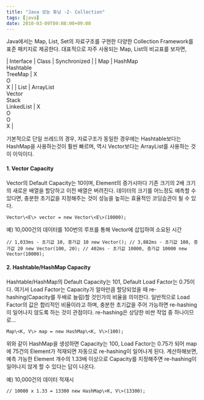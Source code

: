 ```yaml
---
title: "Java 성능 튜닝 -2- Collection"
tags: [java]
date: 2010-03-09T09:08:00+09:00
---
```


Java에서는 Map, List, Set의 자료구조를 구현한 다양한 Collection Framework를 표준 패키지로 제공한다. 대표적으로 자주 사용되는 Map, List의 비교표를 보자면,

|   Interface |   Class |   Synchronized |
|   Map |   HashMap  
  Hashtable  
  TreeMap |   X  
  O  
  X |
|   List |   ArrayList  
  Vector  
  Stack  
  LinkedList |   X  
  O  
  O  
  X |

  
기본적으로  단일 쓰레드의  경우, 자료구조가 동일한 경우에는 Hashtable보다는 HashMap을 사용하는것이 훨씬 빠르며, 역시 Vector보다는 ArrayList를 사용하는 것이 이익이다.  
  

#### **1. Vector Capacity**
Vector의 Default Capacity는 10이며, Element의 증가시마다 기존 크기의 2배 크기의 새로운 배열을 할당하고 이전 배열은 버려진다. 데이터의 크기를 어느정도 예측할 수 있다면, 충분한 초기값을 지정해주는 것이 성능을 높히는 효율적인 코딩습관이 될 수 있다.  

    Vector\<E\> vector = new Vector\<E\>(10000);

  
예) 10,000건의 데이터를 100번의 루프를 통해 Vector에 삽입하여 소요된 시간  

    // 1,033ms - 초기값 10, 증가값 10 new Vector(); // 3,882ms - 초기값 100, 증가값 20 new Vector(100, 20); // 402ms - 초기값 10000, 증가값 10000 new Vector(10000);

  

#### **2. Hashtable/HashMap Capacity**
Hashtable/HashMap의 Default Capacity는 101, Default Load Factor는 0.75이다. 여기서 Load Factor는 Capacity가 얼마만큼 할당되었을 때 re-hashing(Capacity를 두배로 늘림)할 것인가의 비율을 의미한다. 일반적으로 Load Factor의 값은 합리적인 비율이라고 하며, 충분한 초기값을 주어 가능하면 re-hashing이 일어나지 않도록 하는 것이 관점이다. re-hashing은 상당한 비싼 작업 중 하나이므로...  
  

    Map\<K, V\> map = new HashMap\<K, V\>(100);

  
위와 같이 HashMap을 생성하면 Capacity는 100, Load Factor는 0.75가 되어 map에 75건의 Element가 적재되면 자동으로 re-hashing이 일어나게 된다. 계산하해보면, 예측 가능한 Element 개수의 1.33배 이상으로 Capacity를 지정해주면 re-hashing이 일어나지 않게 할 수 있다는 답이 나온다.  
  
예) 10,000건의 데이터 적재시  

    // 10000 x 1.33 = 13300 new HashMap\<K, V\>(13300);

  
